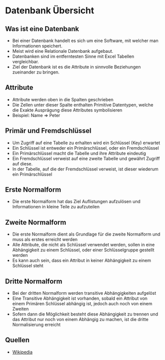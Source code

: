 # Datenbank Übersicht

## Was ist eine Datenbank

+ Bei einer Datenbank handelt es sich um eine Software, mit welcher man Informationen speichert.
+ Meist wird eine Relationale Datenbank aufgebaut.
+ Datenbanken sind im entferntesten Sinne mit Excel Tabellen vergleichbar.
+ Ziel der Datenbank ist es die Attribute in sinnvolle Beziehungen zueinander zu bringen.

## Attribute
+ Attribute werden oben in die Spalten geschrieben
+ Die Zellen unter dieser Spalte enthalten Primitive Datentypen, welche die Exakte Ausprägung diese Attributes symbolisieren
+ Beispiel: Name => Peter

## Primär und Fremdschlüssel
+ Um Zugriff auf eine Tabelle zu erhalten wird ein Schlüssel (Key) erwartet
+ Ein Schlüssel ist entweder ein Primärschlüssel, oder ein Fremdschlüssel
+ Ein Primärschlüssel macht die Tabelle und ihre Attribute eindeutig
+ Ein Fremdschlüssel verweist auf eine zweite Tabelle und gewährt Zugriff auf diese.
+ In der Tabelle, auf die der Fremdschlüssel verweist, ist dieser wiederum ein Primärschlüssel

## Erste Normalform

+ Die erste Normalform hat das Ziel Auflistungen aufzulösen und Informationen in kleine Teile zu aufzuteilen

## Zweite Normalform

+ Die erste Normalform dient als Grundlage für die zweite Normalform und muss als erstes erreicht werden
+ Alle Attribute, die nicht als Schlüssel verwendet werden, sollen in eine Abhängigkeit zu einem Schlüssel, oder einer Schlüsselgruppe gestellt werden
+ Es kann auch sein, dass ein Attribut in keiner Abhängigkeit zu einem Schlüssel steht

## Dritte Normalform

+ Bei der dritten Normalform werden transitive Abhängigkeiten aufgelöst
+ Eine Transitive Abhängigkeit ist vorhanden, sobald ein Attribut von einem Primären Schlüssel abhängig ist, jedoch auch noch von einem Zweiten
+ Sofern dann die Möglichkeit besteht diese Abhängigkeit zu trennen und das Attribut nur noch von einem Abhängig zu machen, ist die dritte Normalisierung erreicht

## Quellen
+ [Wikipedia](https://de.wikipedia.org/wiki/Normalisierung_(Datenbank))